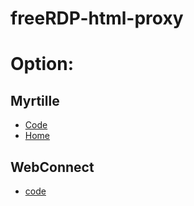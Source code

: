 # freeRDP-html-proxy

# Option:
## Myrtille
- [Code](https://github.com/cedrozor/myrtille)
- [Home](https://cedrozor.github.io/myrtille/)

## WebConnect
- [code](https://github.com/FreeRDP/FreeRDP-WebConnect)
